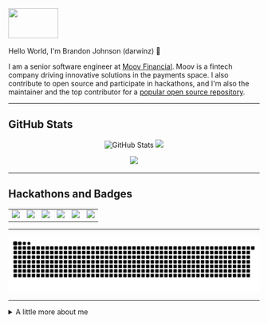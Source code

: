 <!-- top left -->
<a href="#">
    <img src="https://media1.giphy.com/media/L0C3eo0XgklO7iqXRC/source.gif" width="100" height="60"/> 
</a>

Hello World, I'm Brandon Johnson (darwinz) 👋

I am a senior software engineer at <a href="https://moov.io">Moov Financial</a>.  Moov is a fintech company driving innovative solutions in the payments space.  I also contribute to open source and participate in hackathons, and I'm also the maintainer and the top contributor for a <a href="https://github.com/thealgorithms/php">popular open source repository</a>.

<!-- <table>
  <thead>
    <tr>
      <th colspan="2">Quick Info</th>
    </tr>
  </thead>
  <tbody>
    <tr><th scope='row'>Role</th><td>Senior Software Engineer - Moov Financial, Inc.</td></tr>
    <tr><th scope='row'>Organization</th><td>Moov Financial, Moov-io</td></tr>
    <tr><th scope='row'>Current Stack</th><td>Go, MySQL, OpenAPI, REST APIs, Kafka, Vault, Kubernetes, Docker, Terraform, Packer, Consul, TypeScript, GraphQL, Node, React, Google Cloud Platform, AWS, Traefik, GitHub, GitHub Actions, Prometheus, Loki, Linux, Shell</td></tr>
    <tr><th scope='row'>Other Areas I Contribute</th><td>Python, Ruby, Elixir, Java, PHP, JavaScript, HCL, VimScript, Objective-C, Lua, Painless, PostgreSQL, MongoDB, Cassandra, Elasticsearch, Neo4J, Redis, Memcached, Rails, Django, Flask, Express, Vue, Spark, Flink, Spring Boot, Magento, Protobuf, gRPC</td></tr>
  </tbody>
</table> -->

---

<!--<table style="margin-left: auto; margin-right: auto;">
  <thead>
    <tr>
      <th colspan="2">Official Maintainer for the Following Public Repositories</th>
    </tr>
  </thead>
  <tbody>
    <tr><td><a href="https://github.com/moov-io/irs" target="_blank">Moov-io / irs</a></td><td>IRS implemented a reader, writer, and HTTP server for IRS electronic Filing Information Returns Electronically (FIRE).
    Our tools and library operate at higher levels (JSON) which makes it easier for developers to leverage over the raw bytes (ASCII).</td></tr>
    <tr><td><a href="https://github.com/moov-io/1120x" target="_blank">Moov-io / 1120x</a></td><td>1120x is a subset of moov.io IRS project. It'll support Modernized e-File payload production for the 1120 family forms for tax year 2020 and beyond.</td></tr>
    <tr><td><a href="https://github.com/thealgorithms/php" target="_blank">TheAlgorithms / PHP</a></td><td>The Algorithms projects attempt to help software engineers to know and understand the algorithms available in various software programming languages.</td></tr>
  </tbody>
</table>-->

## GitHub Stats 

<p align="center">
  <img width="48%" src="https://github-readme-stats-p8xswl22v.vercel.app/api?username=darwinz&show_icons=true&count_private=true&hide=none&theme=tokyonight" alt="GitHub Stats" />
  <!--<img width=48%" src="https://github-readme-stats-phi-lovat.vercel.app/api?username=darwinz&show_icons=true&count_private=true&hide=none&theme=tokyonight" alt="GitHub Stats"/>-->
  <img width="48%" src="https://github-readme-streak-stats.herokuapp.com/?user=darwinz&theme=tokyonight"/>
</p>

<!-- vercel github profile trophy -->
<p align="center">
  <img src="https://github-profile-trophy.vercel.app/?username=darwinz&column=7&margin-w=8&theme=darkhub&title=MultipleLang,Commit,PullRequest,Repositories,Followers,Stars,Issues"/>
</p>

---

## Hackathons and Badges

<table>
<tr>
<td align="center"><a href="https://www.holopin.io/hacktoberfest2023/userbadge/clo25lu2235070flbidu15mjw" title="Hacktoberfest 2023 Hall of Fame"><img src="https://assets.holopin.io/hf2023levels/level4-silver-helmet-0-0.webp" width="120px"></a></td>
<td align="center"><a href="https://www.holopin.io/@darwinz" title="Hacktoberfest 2023 - Participant"><img src="https://assets.holopin.io/eyJidWNrZXQiOiJob2xvcGluLWFzc2V0cyIsImtleSI6ImFzc2V0cy9jbG16MW5neWQwMjM3bTN6am50c2V6Yng2IiwiZWRpdHMiOnsicm90YXRlIjpudWxsfX0=" width="110px"></a></td>
<td align="center"><a href="https://www.holopin.io/@darwinz" title="Hacktoberfest 2022 - Contributor"><img src="https://assets.holopin.io/eyJidWNrZXQiOiJob2xvcGluLWFzc2V0cyIsImtleSI6ImFzc2V0cy9jbDhkOHVrb3MwMDk0MDlqbnVuaGRhcDd3IiwiZWRpdHMiOnsicm90YXRlIjpudWxsfX0=" width="120px"></a></td>
<td align="center"><a href="https://www.holopin.io/@darwinz" title="AppWrite Hackathon Participan"><img src="https://assets.holopin.io/eyJidWNrZXQiOiJob2xvcGluLWFzc2V0cyIsImtleSI6ImFzc2V0cy9jbGFqeHF4eTUwNDMzMDhqc3k3bXp1NmlwIiwiZWRpdHMiOnsicm90YXRlIjpudWxsfX0=" width="100px"></a></td>
<td align="center"><a href="https://dev.to/darwinz" title="Hacktoberfest 2021"><img src="https://www.jdno.dev/content/images/size/w1200/2021/10/Hacktoberfest_Wallpaper_desktop-02.png" width="120px"></a></td>
<td align="center"><a href="https://dev.to/darwinz" title="Hacktoberfest 2020"><img src="https://doimages.nyc3.cdn.digitaloceanspaces.com/Hacktoberfest2020.png" width="120px"></a></td>
</tr>
</table>

----

<!-- platane/snk gif generated to 'output' branch -->
![darwinz snake gif](https://github.com/darwinz/darwinz/blob/output/github-snake-dark.svg)

---

<details>
  <summary> A little more about me </summary>
  <br/>

  <p> Some fun facts </p>
  <ul>
    <li>I've founded/co-founded a few companies in the past, including a SAAS platform for real estate developers, an app allowing athletes to compare performance with pro athletes, and a dev consulting agency</li>
    <li>My favorite programming language is Go, followed by Python, TypeScript (and Node.js), Ruby, Elixir, and then Java</li>
    <li>I've worked on some relatively large scale projects, including data pipelines ingesting TBs of data on a daily basis (we had an AWS bill that averaged well over $1 million per month), an e-commerce website whose database averaged 12,000 queries per second during average load, and a financial payments platform that handles more than 5,000 requests per second</li>
  </ul>

---

### Find me around the web

<p><a href="https://johnsonbrandon.com" target="_blank"><img src="https://www.johnsonbrandon.com/img/right-1.png" alt="Personal Website" width="80" /></a><a href="https://linkedin.com/in/brandonbjohnson" target="_blank"><img src="https://cdn.worldvectorlogo.com/logos/linkedin-icon-2.svg" alt="LinkedIn" width="50" height="50"></a>&nbsp;&nbsp;<a href="https://hackerrank.com/bbj1979" target="_blank"><img src="https://info.hackerrank.com/rs/487-WAY-049/images/Podcast-ChannelCover-Final.jpg" alt="HackerRank" width="50" height="50"></a>&nbsp;<a href="https://leetcode.com/darwinz/" target="_blank"><img src="https://upload.wikimedia.org/wikipedia/commons/1/19/LeetCode_logo_black.png" alt="LeetCode" width="50" /></a>&nbsp;<a href="https://twitter.com/ubbjuntu" target="_blank"><img src="https://lh3.googleusercontent.com/proxy/ccN0shTnjkinKwCsFOi29h7nyCunGNF43CRBKW22aNVxQWlGqy4NWiQI_oilLalw-kYdOsLKJeRnhbu1jdTtI5F7vDTQWT_qg56MWDQE_cZ_fhIBUTA" alt="Twitter" width="50" height="50"></a><a href="https://www.quora.com/profile/Brandon-Johnson-5" target="_blank"><img src="https://static.wikia.nocookie.net/logopedia/images/8/83/Quora-512.png/revision/latest?cb=20200420105000" alt="Quora" width="50" height="50" /></a><a href="https://dev.to/darwinz" target="_blank"><img src="https://iconape.com/wp-content/files/hl/53010/svg/devto.svg" alt="Dev.to" width="50" /></a>&nbsp;<a href="https://hashnode.com/@darwinz" target="_blank"><img src="https://cdn.hashnode.com/res/hashnode/image/upload/v1611902473383/CDyAuTy75.png?auto=compress" alt="HashNode" width="50" /></a><a href="https://aviyel.com/@darwinz" target="_blank"><img src="https://res.cloudinary.com/crunchbase-production/image/upload/c_lpad,h_256,w_256,f_auto,q_auto:eco,dpr_1/swh1bd4xma3yfwtxoozd" alt="Aviyel" width="70" height="50" /></a><a href="https://medium.com/@brandonjohnson_43523" target="_blank"><img src="https://cdn.iconscout.com/icon/free/png-256/medium-47-433328.png" alt="Medium" width="50" height="50" /></a></p>

<!-- spotify -->
<!--  [![spotify-github-profile](https://spotify-github-profile.vercel.app/api/view?uid=121686652&cover_image=true)](https://github.com/darwinz) -->

</details>


